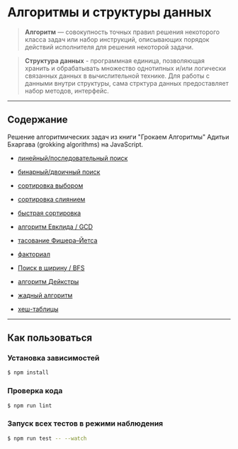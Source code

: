 # Алгоритмы и структуры данных

> **Алгоритм** — совокупность точных правил решения некоторого класса задач или набор инструкций, описывающих порядок действий исполнителя для решения некоторой задачи.

> **Структура данных** - программная единица, позволяющая хранить и обрабатывать множество однотипных и/или логически связанных данных в вычислительной технике. Для работы с данными внутри структуры, сама стрктура данных предоставляет набор методов, интерфейс.

---

## Содержание

Решение алгоритмических задач из книги "Грокаем Алгоритмы" Адитьи Бхаргава (grokking algorithms) на JavaScript.

- [линейный/последовательный поиск](https://github.com/ArtMan-8/Algorithms-and-DataStructures/tree/master/src/algorithms/search/linearSearch)
- [бинарный/двоичный поиск](https://github.com/ArtMan-8/Algorithms-and-DataStructures/tree/master/src/algorithms/search/binarySearch)

- [сортировка выбором](https://github.com/ArtMan-8/Algorithms-and-DataStructures/tree/master/src/algorithms/sorting/selectionSort)
- [сортировка слиянием](https://github.com/ArtMan-8/Algorithms-and-DataStructures/tree/master/src/algorithms/sorting/mergeSort)
- [быстрая сортировка](https://github.com/ArtMan-8/Algorithms-and-DataStructures/tree/master/src/algorithms/sorting/quickSort)

- [алгоритм Евклида / GCD](https://github.com/ArtMan-8/Algorithms-and-DataStructures/tree/master/src/algorithms/uncategorized/GCD)
- [тасование Фишера–Йетса](https://github.com/ArtMan-8/Algorithms-and-DataStructures/tree/master/src/algorithms/uncategorized/fisherYates)
- [факториал](https://github.com/ArtMan-8/Algorithms-and-DataStructures/tree/master/src/algorithms/uncategorized/factorial)

- [Поиск в ширину / BFS](https://github.com/ArtMan-8/Algorithms-and-DataStructures/tree/master/src/algorithms/graph/BFS)
- [алгоритм Дейкстры](https://github.com/ArtMan-8/Algorithms-and-DataStructures/tree/master/src/algorithms/graph/dijkstras)

- [жадный алгоритм](https://github.com/ArtMan-8/Algorithms-and-DataStructures/tree/master/src/algorithms/sets/greedyAlgorithm)

- [хеш-таблицы](https://github.com/ArtMan-8/Algorithms-and-DataStructures/tree/master/src/dataStructures/hashTable)

---

## Как пользоваться

### Установка зависимостей

```bash
$ npm install
```

### Проверка кода

```bash
$ npm run lint
```

### Запуск всех тестов в режими наблюдения

```bash
$ npm run test -- --watch
```
